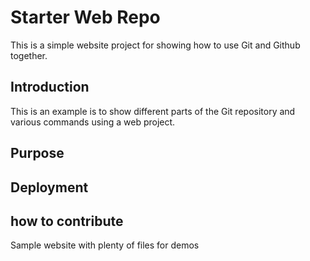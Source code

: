 # Starter Web Repo

This is a simple website project for showing how to use Git and Github together.

## Introduction

This is an example is to show different parts of the Git repository and various commands using a web project.

## Purpose

## Deployment

## how to contribute 

Sample website with plenty of files for demos